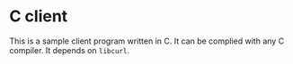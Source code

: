 # C client

This is a sample client program written in C. It can be complied with any C
compiler. It depends on `libcurl`.
